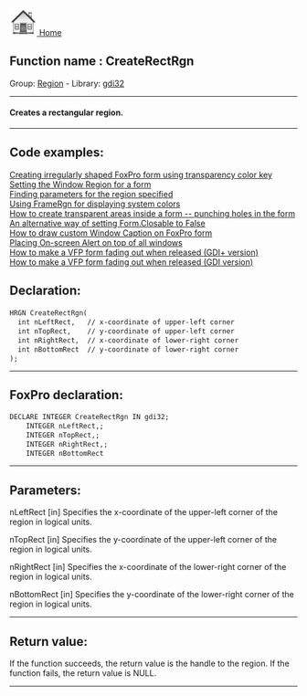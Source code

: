 [<img src="../../images/home.png"> Home ](https://github.com/VFPX/Win32API)  

## Function name : CreateRectRgn
Group: [Region](../../functions_group.md#Region)  -  Library: [gdi32](../../libraries.md#gdi32)  
***  


#### Creates a rectangular region.
***  


## Code examples:
[Creating irregularly shaped FoxPro form using transparency color key](../../samples/sample_033.md)  
[Setting the Window Region for a form](../../samples/sample_120.md)  
[Finding parameters for the region specified](../../samples/sample_124.md)  
[Using FrameRgn for displaying system colors](../../samples/sample_125.md)  
[How to create transparent areas inside a form -- punching holes in the form](../../samples/sample_126.md)  
[An alternative way of setting Form.Closable to False](../../samples/sample_127.md)  
[How to draw custom Window Caption on FoxPro form](../../samples/sample_499.md)  
[Placing On-screen Alert on top of all windows](../../samples/sample_504.md)  
[How to make a VFP form fading out when released (GDI+ version)](../../samples/sample_527.md)  
[How to make a VFP form fading out when released (GDI version)](../../samples/sample_528.md)  

## Declaration:
```foxpro  
HRGN CreateRectRgn(
  int nLeftRect,   // x-coordinate of upper-left corner
  int nTopRect,    // y-coordinate of upper-left corner
  int nRightRect,  // x-coordinate of lower-right corner
  int nBottomRect  // y-coordinate of lower-right corner
);  
```  
***  


## FoxPro declaration:
```foxpro  
DECLARE INTEGER CreateRectRgn IN gdi32;
	INTEGER nLeftRect,;
	INTEGER nTopRect,;
	INTEGER nRightRect,;
	INTEGER nBottomRect  
```  
***  


## Parameters:
nLeftRect 
[in] Specifies the x-coordinate of the upper-left corner of the region in logical units. 

nTopRect 
[in] Specifies the y-coordinate of the upper-left corner of the region in logical units. 

nRightRect 
[in] Specifies the x-coordinate of the lower-right corner of the region in logical units. 

nBottomRect 
[in] Specifies the y-coordinate of the lower-right corner of the region in logical units.  
***  


## Return value:
If the function succeeds, the return value is the handle to the region. If the function fails, the return value is NULL. 
  
***  

